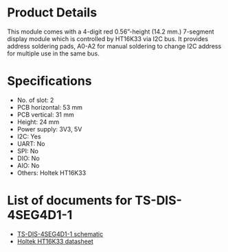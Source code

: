 # Product Details
This module comes with a 4-digit red 0.56”-height (14.2 mm.) 7-segment display module which is controlled by HT16K33 via I2C bus. It provides address soldering pads, A0-A2 for manual soldering to change I2C address for multiple use in the same bus.

# Specifications
- No. of slot: 2
- PCB horizontal: 53 mm
- PCB vertical: 31 mm
- Height: 24 mm
- Power supply: 3V3, 5V
- I2C: Yes
- UART: No
- SPI: No
- DIO: No
- AIO: No
- Others: Holtek HT16K33

# List of documents for TS-DIS-4SEG4D1-1
- [TS-DIS-4SEG4D1-1 schematic](TS-DIS-4SEG4D1-1_SCH.pdf)
- [Holtek HT16K33 datasheet](https://www.holtek.com/documents/10179/116711/HT16K33v120.pdf)
